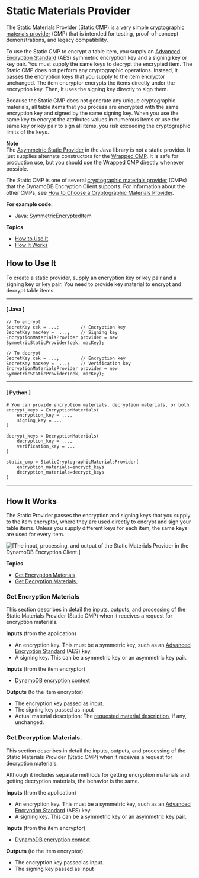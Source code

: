# Static Materials Provider<a name="static-provider"></a>

The Static Materials Provider \(Static CMP\) is a very simple [cryptographic materials provider](concepts.md#concept-material-provider) \(CMP\) that is intended for testing, proof\-of\-concept demonstrations, and legacy compatibility\.

To use the Static CMP to encrypt a table item, you supply an [Advanced Encryption Standard](https://en.wikipedia.org/wiki/Advanced_Encryption_Standard) \(AES\) symmetric encryption key and a signing key or key pair\. You must supply the same keys to decrypt the encrypted item\. The Static CMP does not perform any cryptographic operations\. Instead, it passes the encryption keys that you supply to the item encryptor unchanged\. The item encryptor encrypts the items directly under the encryption key\. Then, It uses the signing key directly to sign them\. 

Because the Static CMP does not generate any unique cryptographic materials, all table items that you process are encrypted with the same encryption key and signed by the same signing key\. When you use the same key to encrypt the attributes values in numerous items or use the same key or key pair to sign all items, you risk exceeding the cryptographic limits of the keys\. 

**Note**  
The [Asymmetric Static Provider](https://github.com/awslabs/aws-dynamodb-encryption-java/blob/master/src/main/java/com/amazonaws/services/dynamodbv2/datamodeling/encryption/providers/AsymmetricStaticProvider.java) in the Java library is not a static provider\. It just supplies alternate constructors for the [Wrapped CMP](wrapped-provider.md)\. It is safe for production use, but you should use the Wrapped CMP directly whenever possible\.

The Static CMP is one of several [cryptographic materials provider](concepts.md#concept-material-provider) \(CMPs\) that the DynamoDB Encryption Client supports\. For information about the other CMPs, see [How to Choose a Cryptographic Materials Provider](crypto-materials-providers.md)\.

**For example code:**
+ Java: [SymmetricEncryptedItem](https://github.com/awslabs/aws-dynamodb-encryption-java/blob/master/examples/com/amazonaws/examples/SymmetricEncryptedItem.java)

**Topics**
+ [How to Use It](#static-cmp-how-to-use)
+ [How It Works](#static-cmp-how-it-works)

## How to Use It<a name="static-cmp-how-to-use"></a>

To create a static provider, supply an encryption key or key pair and a signing key or key pair\. You need to provide key material to encrypt and decrypt table items\.

------
#### [ Java ]

```
// To encrypt
SecretKey cek = ...;        // Encryption key
SecretKey macKey =  ...;    // Signing key
EncryptionMaterialsProvider provider = new SymmetricStaticProvider(cek, macKey);

// To decrypt
SecretKey cek = ...;        // Encryption key
SecretKey macKey =  ...;    // Verification key
EncryptionMaterialsProvider provider = new SymmetricStaticProvider(cek, macKey);
```

------
#### [ Python ]

```
# You can provide encryption materials, decryption materials, or both
encrypt_keys = EncryptionMaterials(
    encryption_key = ...,
    signing_key = ...
)

decrypt_keys = DecryptionMaterials(
    decryption_key = ...,
    verification_key = ...
)

static_cmp = StaticCryptographicMaterialsProvider(
    encryption_materials=encrypt_keys
    decryption_materials=decrypt_keys
)
```

------

## How It Works<a name="static-cmp-how-it-works"></a>

The Static Provider passes the encryption and signing keys that you supply to the item encryptor, where they are used directly to encrypt and sign your table items\. Unless you supply different keys for each item, the same keys are used for every item\.

![\[The input, processing, and output of the Static Materials Provider in the DynamoDB Encryption Client.\]](http://docs.aws.amazon.com/dynamodb-encryption-client/latest/devguide/images/staticCMP.png)

**Topics**
+ [Get Encryption Materials](#static-cmp-get-encryption-materials)
+ [Get Decryption Materials\.](#static-cmp-get-decryption-materials)

### Get Encryption Materials<a name="static-cmp-get-encryption-materials"></a>

This section describes in detail the inputs, outputs, and processing of the Static Materials Provider \(Static CMP\) when it receives a request for encryption materials\.

**Inputs** \(from the application\)
+ An encryption key\. This must be a symmetric key, such as an [Advanced Encryption Standard](https://tools.ietf.org/html/rfc3394.html) \(AES\) key\. 
+ A signing key\. This can be a symmetric key or an asymmetric key pair\. 

**Inputs** \(from the item encryptor\)
+ [DynamoDB encryption context](concepts.md#encryption-context)

**Outputs** \(to the item encryptor\)
+ The encryption key passed as input\.
+ The signing key passed as input
+ Actual material description: The [requested material description](concepts.md#material-description), if any, unchanged\.

### Get Decryption Materials\.<a name="static-cmp-get-decryption-materials"></a>

This section describes in detail the inputs, outputs, and processing of the Static Materials Provider \(Static CMP\) when it receives a request for decryption materials\.

Although it includes separate methods for getting encryption materials and getting decryption materials, the behavior is the same\. 

**Inputs** \(from the application\)
+ An encryption key\. This must be a symmetric key, such as an [Advanced Encryption Standard](https://tools.ietf.org/html/rfc3394.html) \(AES\) key\. 
+ A signing key\. This can be a symmetric key or an asymmetric key pair\. 

**Inputs** \(from the item encryptor\)
+ [DynamoDB encryption context](concepts.md#encryption-context)

**Outputs** \(to the item encryptor\)
+ The encryption key passed as input\.
+ The signing key passed as input
